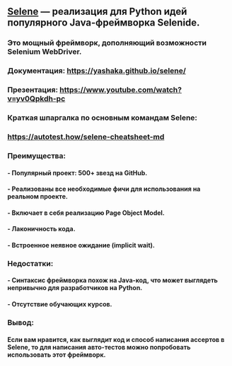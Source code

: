 ## [Selene](https://github.com/yashaka/selene) — реализация для Python идей популярного Java-фреймворка Selenide.
### Это мощный фреймворк, дополняющий возможности Selenium WebDriver.

### Документация: https://yashaka.github.io/selene/
### Презентация: https://www.youtube.com/watch?v=yv0Qpkdh-pc
### Краткая шпаргалка по основным командам Selene: 
### https://autotest.how/selene-cheatsheet-md

### Преимущества:

#### - Популярный проект: 500+ звезд на GitHub.
#### - Реализованы все необходимые фичи для использования на реальном проекте.
#### - Включает в себя реализацию Page Object Model.
#### - Лаконичность кода.
#### - Встроенное неявное ожидание (implicit wait).

### Недостатки:

#### - Синтаксис фреймворка похож на Java-код, что может выглядеть непривычно для разработчиков на Python.
#### - Отсутствие обучающих курсов.

### Вывод:

#### Если вам нравится, как выглядит код и способ написания ассертов в Selene, то для написания авто-тестов можно попробовать использовать этот фреймворк.
